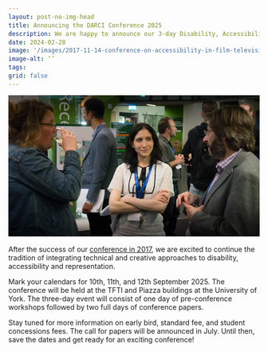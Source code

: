 ```yaml
---
layout: post-no-img-head
title: Announcing the DARCI Conference 2025
description: We are happy to announce our 3-day Disability, Accessibility and Representation in the Creative Industries (DARCI) 2025 conference!
date: 2024-02-28
image: '/images/2017-11-14-conference-on-accessibility-in-film-television-and-interactive-media-selected-photos-05.jpg'
image-alt: ‘’
tags: 
grid: false
---
```


![](/images/2017-11-14-conference-on-accessibility-in-film-television-and-interactive-media-selected-photos-05.jpg)

After the success of our [conference in 2017](conference-on-accessibility-in-film-television-and-interactive-media), we are excited to continue the tradition of integrating technical and creative approaches to disability, accessibility and representation.

Mark your calendars for 10th, 11th, and 12th September 2025. The conference will be held at the TFTI and Piazza buildings at the University of York. The three-day event will consist of one day of pre-conference workshops followed by two full days of conference papers.

Stay tuned for more information on early bird, standard fee, and student concessions fees. The call for papers will be announced in July. Until then, save the dates and get ready for an exciting conference!